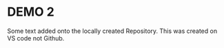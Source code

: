 # DEMO 2

Some text added onto the locally created Repository. This was created on VS code not Github. 